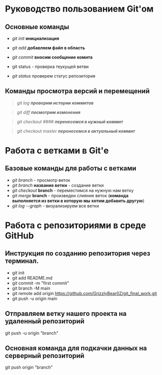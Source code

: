 # Руководство пользованием Git'ом

## Основные команды

- *git init* **инициализация**

- *git add* **добавляем файл в область**

- *git commit* **вносим сообщение комита**

- git status - проверка теукущей ветви
- *git status* проверем статус репозитория

## Команды просмотра версий и перемещений

> *git log* ***проверим истории коммитов***

> *git diff* ***посмотрим изменения***

> *git checkout ####* ***перенесемся в нужный коммит***

> *git checkout master* ***перенесемся в актуальный коммит***

# Работа с ветками в Git'е

## Базовые  команды для работы с ветками

* *git branch* - просмотр веток
* *git branch* **название ветки** - создание ветки
* *git checkout* **branch** - переместимся на нужную нам ветку 
* *git merge* **branch** - произведеи слияние веток (**команда выполняется из ветки в которую мы хотим добавить другую**)
* *git log --graph* - визуализируем все ветки


# Работа с репозиториями в среде GitHub

## Инструкция по созданию репозитория через терминал.

* git init
* git add README.md
* git commit -m "first commit"
* git branch -M main
* git remote add origin https://github.com/GrizzlyBear0Z/git_final_work.git
* git push -u origin main

## Отправляем ветку нашего проекта на удаленный репозиторий
git push -u origin "branch"

## Основная команда для подкачки данных на серверный репозиторий
git push origin "branch"